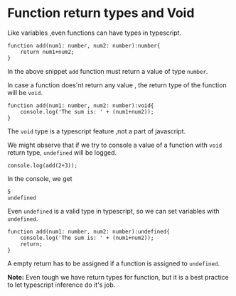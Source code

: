 # Function return types and Void

Like variables ,even functions can have types in typescript.

```
function add(num1: number, num2: number):number{
    return num1+num2;
}
```
In the above snippet `add` function must return a value of type `number`.

In case a function does'nt return any value , the return type of the function will be `void`.
```
function add(num1: number, num2: number):void{
    console.log('The sum is: ' + (num1+num2));
}
```
The `void` type is a typescript feature ,not a part of javascript.<br>

We might observe that if we try to console a value of a function with `void` return type, `undefined` will be logged.
```
console.log(add(2+3));
```
In the console, we get<br>
```
5
undefined
```

Even `undefined` is a valid type in typescript, so we can set variables with `undefined`.
```
function add(num1: number, num2: number):undefined{
    console.log('The sum is: ' + (num1+num2));
    return;
}
```
A empty return has to be assigned if a function is assigned to `undefined`.

**Note:** Even tough we have return types for function, but it is a best practice to let typescript inference do it's job.